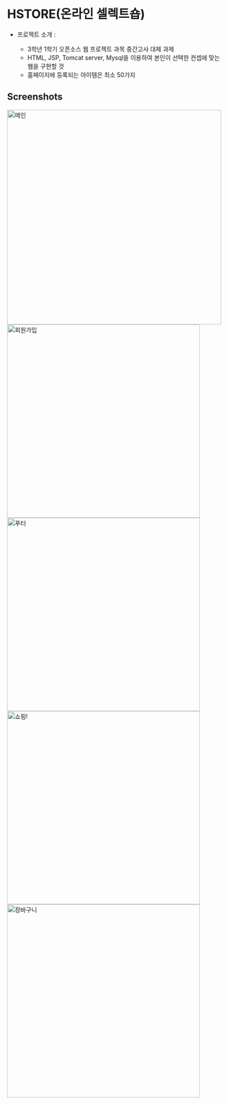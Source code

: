 # HSTORE(온라인 셀렉트숍)

* 프로젝트 소개 :

  - 3학년 1학기 오픈소스 웹 프로젝트 과목 중간고사 대체 과제
  - HTML, JSP, Tomcat server, Mysql을 이용하여 본인이 선택한 컨셉에 맞는 웹을 구현할 것
  - 홈페이지에 등록되는 아이템은 최소 50가지
  

Screenshots
-------------


<div>
  <right><img margin:20 width="500" alt="메인" src="https://user-images.githubusercontent.com/55680343/103472481-73215500-4dd1-11eb-8ec3-faa67eda36fe.PNG"></right>
  <img margin:20 width="450" alt="회원가입" src="https://user-images.githubusercontent.com/55680343/103472483-76b4dc00-4dd1-11eb-88fd-fe116ee5e08f.PNG">
  <img margin:20 width="450" alt="푸터" src="https://user-images.githubusercontent.com/55680343/103472487-80d6da80-4dd1-11eb-977d-8c1d3541704c.PNG">
  <img margin:20 width="450" alt="쇼핑!" src="https://user-images.githubusercontent.com/55680343/103472490-846a6180-4dd1-11eb-844c-251a15427fa0.PNG">
  <img margin:20 width="450" alt="장바구니" src="https://user-images.githubusercontent.com/55680343/103472492-86ccbb80-4dd1-11eb-898c-0d2f31f9351a.PNG">

</div>
